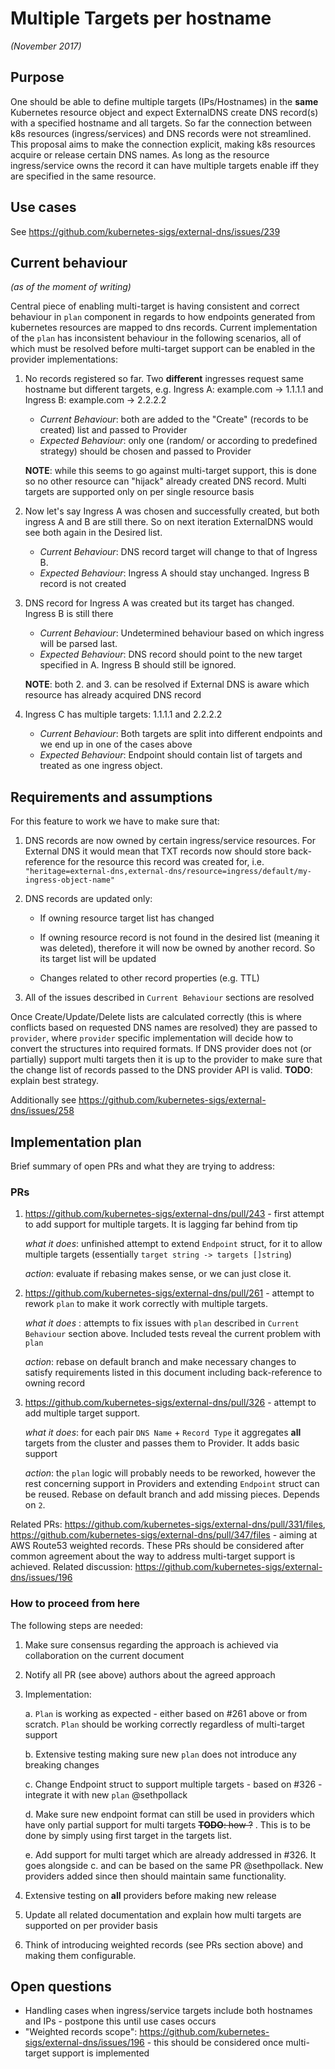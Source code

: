 # Multiple Targets per hostname
*(November 2017)*

## Purpose

One should be able to define multiple targets (IPs/Hostnames) in the **same** Kubernetes resource object and expect
ExternalDNS create DNS record(s) with a specified hostname and all targets. So far the connection between k8s resources (ingress/services) and DNS records
were not streamlined. This proposal aims to make the connection explicit, making k8s resources acquire or release certain DNS names. As long as the resource
ingress/service owns the record it can have multiple targets enable iff they are specified in the same resource.

## Use cases

See https://github.com/kubernetes-sigs/external-dns/issues/239

## Current behaviour
*(as of the moment of writing)*

Central piece of enabling multi-target is having consistent and correct behaviour in `plan` component in regards to how endpoints generated
from kubernetes resources are mapped to dns records. Current implementation of the `plan` has inconsistent behaviour in the following scenarios, all
of which must be resolved before multi-target support can be enabled in the provider implementations:

1.  No records registered so far. Two **different** ingresses request same hostname but different targets, e.g. Ingress A: example.com -> 1.1.1.1 and Ingress B: example.com -> 2.2.2.2
    * *Current Behaviour*: both are added to the "Create" (records to be created) list and passed to Provider
    * *Expected Behaviour*: only one (random/ or according to predefined strategy) should be chosen and passed to Provider

    **NOTE**: while this seems to go against multi-target support, this is done so no other resource can "hijack" already created DNS record. Multi targets are supported only
on per single resource basis

2. Now let's say Ingress A was chosen and successfully created, but both ingress A and B are still there. So on next iteration ExternalDNS would see both again in the Desired list.
    * *Current Behaviour*: DNS record target will change to that of Ingress B.
    * *Expected Behaviour*: Ingress A should stay unchanged. Ingress B record is not created

3. DNS record for Ingress A was created but its target has changed. Ingress B is still there
    * *Current Behaviour*: Undetermined behaviour based on which ingress will be parsed last.
    * *Expected Behaviour*: DNS record should point to the new target specified in A. Ingress B should still be ignored.

    **NOTE**: both 2. and 3. can be resolved if External DNS is aware which resource has already acquired DNS record

4. Ingress C has multiple targets: 1.1.1.1 and 2.2.2.2
    * *Current Behaviour*: Both targets are split into different endpoints and we end up in one of the cases above
    * *Expected Behaviour*: Endpoint should contain list of targets and treated as one ingress object.

## Requirements and assumptions

For this feature to work we have to make sure that:

1. DNS records are now owned by certain ingress/service resources. For External DNS it would mean that TXT records now
should store back-reference for the resource this record was created for, i.e. `"heritage=external-dns,external-dns/resource=ingress/default/my-ingress-object-name"`
2. DNS records are updated only:

    - If owning resource target list has changed

    - If owning resource record is not found in the desired list (meaning it was deleted), therefore it will now be owned by another record. So its target list will be updated

    - Changes related to other record properties (e.g. TTL)

4. All of the issues described in `Current Behaviour` sections are resolved

Once Create/Update/Delete lists are calculated correctly (this is where conflicts based on requested DNS names are resolved) they are passed to `provider`, where
`provider` specific implementation will decide how to convert the structures into required formats. If DNS provider does not (or partially) support multi targets
then it is up to the provider to make sure that the change list of records passed to the DNS provider API is valid. **TODO**: explain best strategy.

Additionally see https://github.com/kubernetes-sigs/external-dns/issues/258

## Implementation plan

Brief summary of open PRs and what they are trying to address:

### PRs

1. https://github.com/kubernetes-sigs/external-dns/pull/243 - first attempt to add support for multiple targets. It is lagging far behind from tip

    *what it does*: unfinished attempt to extend `Endpoint` struct, for it to allow multiple targets (essentially `target string -> targets []string`)

    *action*: evaluate if rebasing makes sense, or we can just close it.

2. https://github.com/kubernetes-sigs/external-dns/pull/261 - attempt to rework `plan` to make it work correctly with multiple targets.

    *what it does* : attempts to fix issues with `plan` described in `Current Behaviour` section above. Included tests reveal the current problem with `plan`

    *action*: rebase on default branch and make necessary changes to satisfy requirements listed in this document including back-reference to owning record

3. https://github.com/kubernetes-sigs/external-dns/pull/326 - attempt to add multiple target support.

    *what it does*: for each pair `DNS Name` + `Record Type` it aggregates **all** targets from the cluster and passes them to Provider. It adds basic support

    *action*: the `plan` logic will probably needs to be reworked, however the rest concerning support in Providers and extending `Endpoint` struct can be reused.
    Rebase on default branch and add missing pieces. Depends on `2`.

 Related PRs: https://github.com/kubernetes-sigs/external-dns/pull/331/files,  https://github.com/kubernetes-sigs/external-dns/pull/347/files - aiming at AWS Route53 weighted records.
These PRs should be considered after common agreement about the way to address multi-target support is achieved. Related discussion:  https://github.com/kubernetes-sigs/external-dns/issues/196

### How to proceed from here

The following steps are needed:
1. Make sure consensus regarding the approach is achieved via collaboration on the current document
2. Notify all PR (see above) authors about the agreed approach
3. Implementation:

    a. `Plan` is working as expected - either based on #261 above or from scratch. `Plan` should be working correctly regardless of multi-target support

    b. Extensive testing making sure new `plan` does not introduce any breaking changes

    c. Change Endpoint struct to support multiple targets - based on #326 - integrate it with new `plan` @sethpollack

    d. Make sure new endpoint format can still be used in providers which have only partial support for multi targets ~~**TODO**: how ?~~ . This is to be done by simply using first target in the targets list.

    e. Add support for multi target which are already addressed in #326. It goes alongside c. and can be based on the same PR @sethpollack. New providers
    added since then should maintain same functionality.

5. Extensive testing on **all** providers before making new release
6. Update all related documentation and explain how multi targets are supported on per provider basis
7. Think of introducing weighted records (see PRs section above) and making them configurable.

## Open questions

- Handling cases when ingress/service targets include both hostnames and IPs - postpone this until use cases occurs
- "Weighted records scope": https://github.com/kubernetes-sigs/external-dns/issues/196 - this should be considered once multi-target support is implemented
